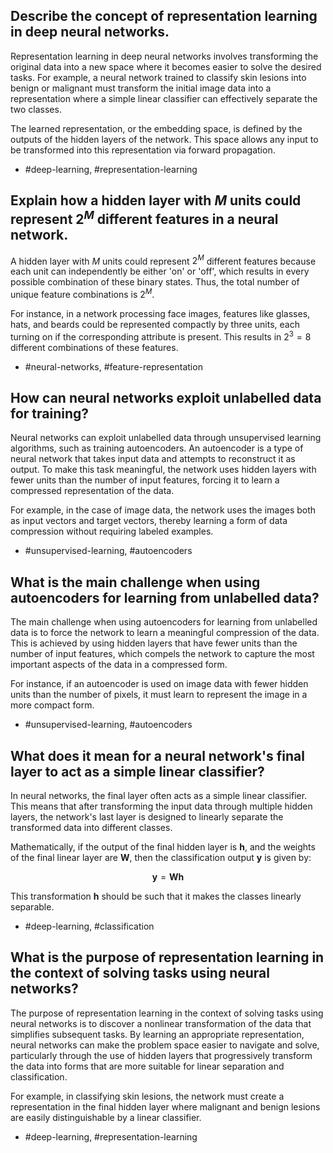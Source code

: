 ## Describe the concept of representation learning in deep neural networks.

Representation learning in deep neural networks involves transforming the original data into a new space where it becomes easier to solve the desired tasks. For example, a neural network trained to classify skin lesions into benign or malignant must transform the initial image data into a representation where a simple linear classifier can effectively separate the two classes.

The learned representation, or the embedding space, is defined by the outputs of the hidden layers of the network. This space allows any input to be transformed into this representation via forward propagation.

- #deep-learning, #representation-learning

## Explain how a hidden layer with $M$ units could represent $2^{M}$ different features in a neural network.

A hidden layer with $M$ units could represent $2^{M}$ different features because each unit can independently be either 'on' or 'off', which results in every possible combination of these binary states. Thus, the total number of unique feature combinations is $2^{M}$.

For instance, in a network processing face images, features like glasses, hats, and beards could be represented compactly by three units, each turning on if the corresponding attribute is present. This results in $2^3 = 8$ different combinations of these features.

- #neural-networks, #feature-representation

## How can neural networks exploit unlabelled data for training?

Neural networks can exploit unlabelled data through unsupervised learning algorithms, such as training autoencoders. An autoencoder is a type of neural network that takes input data and attempts to reconstruct it as output. To make this task meaningful, the network uses hidden layers with fewer units than the number of input features, forcing it to learn a compressed representation of the data.

For example, in the case of image data, the network uses the images both as input vectors and target vectors, thereby learning a form of data compression without requiring labeled examples.

- #unsupervised-learning, #autoencoders

## What is the main challenge when using autoencoders for learning from unlabelled data?

The main challenge when using autoencoders for learning from unlabelled data is to force the network to learn a meaningful compression of the data. This is achieved by using hidden layers that have fewer units than the number of input features, which compels the network to capture the most important aspects of the data in a compressed form.

For instance, if an autoencoder is used on image data with fewer hidden units than the number of pixels, it must learn to represent the image in a more compact form.

- #unsupervised-learning, #autoencoders

## What does it mean for a neural network's final layer to act as a simple linear classifier?

In neural networks, the final layer often acts as a simple linear classifier. This means that after transforming the input data through multiple hidden layers, the network's last layer is designed to linearly separate the transformed data into different classes.

Mathematically, if the output of the final hidden layer is $\mathbf{h}$, and the weights of the final linear layer are $\mathbf{W}$, then the classification output $\mathbf{y}$ is given by:

$$
\mathbf{y} = \mathbf{W} \mathbf{h}
$$

This transformation $\mathbf{h}$ should be such that it makes the classes linearly separable.

- #deep-learning, #classification


## What is the purpose of representation learning in the context of solving tasks using neural networks?

The purpose of representation learning in the context of solving tasks using neural networks is to discover a nonlinear transformation of the data that simplifies subsequent tasks. By learning an appropriate representation, neural networks can make the problem space easier to navigate and solve, particularly through the use of hidden layers that progressively transform the data into forms that are more suitable for linear separation and classification.

For example, in classifying skin lesions, the network must create a representation in the final hidden layer where malignant and benign lesions are easily distinguishable by a linear classifier.

- #deep-learning, #representation-learning